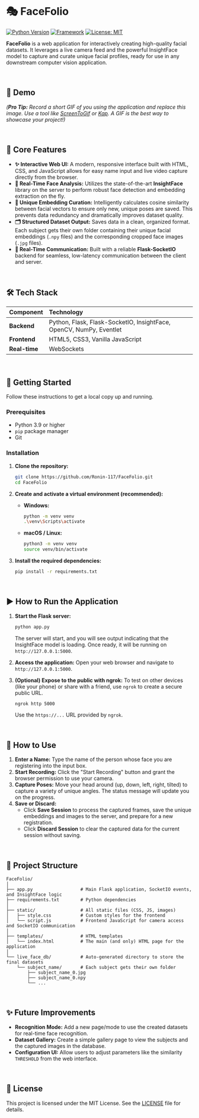 # 🎭 FaceFolio

[![Python Version](https://img.shields.io/badge/Python-3.9%2B-blue.svg)](https://www.python.org/downloads/)
[![Framework](https://img.shields.io/badge/Framework-Flask-green.svg)](https://flask.palletsprojects.com/)
[![License: MIT](https://img.shields.io/badge/License-MIT-yellow.svg)](https://opensource.org/licenses/MIT)

**FaceFolio** is a web application for interactively creating high-quality facial datasets. It leverages a live camera feed and the powerful InsightFace model to capture and curate unique facial profiles, ready for use in any downstream computer vision application.

<br>

## 📸 Demo

*(**Pro Tip:** Record a short GIF of you using the application and replace this image. Use a tool like [ScreenToGif](https://www.screentogif.com/) or [Kap](https://getkap.co/). A GIF is the best way to showcase your project!)*

  <!-- This is a placeholder GIF, replace it with your own! -->

<br>

## 🌟 Core Features

*   **✨ Interactive Web UI:** A modern, responsive interface built with HTML, CSS, and JavaScript allows for easy name input and live video capture directly from the browser.
*   **🧠 Real-Time Face Analysis:** Utilizes the state-of-the-art **InsightFace** library on the server to perform robust face detection and embedding extraction on the fly.
*   **💎 Unique Embedding Curation:** Intelligently calculates cosine similarity between facial vectors to ensure only new, unique poses are saved. This prevents data redundancy and dramatically improves dataset quality.
*   **🗂️ Structured Dataset Output:** Saves data in a clean, organized format. Each subject gets their own folder containing their unique facial embeddings (`.npy` files) and the corresponding cropped face images (`.jpg` files).
*   **🔌 Real-Time Communication:** Built with a reliable **Flask-SocketIO** backend for seamless, low-latency communication between the client and server.

<br>

## 🛠️ Tech Stack

| Component | Technology                                                              |
| :-------- | :---------------------------------------------------------------------- |
| **Backend** | Python, Flask, Flask-SocketIO, InsightFace, OpenCV, NumPy, Eventlet     |
| **Frontend**| HTML5, CSS3, Vanilla JavaScript                                         |
| **Real-time**| WebSockets                                                              |

<br>

## 🚀 Getting Started

Follow these instructions to get a local copy up and running.

### Prerequisites

*   Python 3.9 or higher
*   `pip` package manager
*   Git

### Installation

1.  **Clone the repository:**
    ```bash
    git clone https://github.com/Ronin-117/FaceFolio.git
    cd FaceFolio
    ```

2.  **Create and activate a virtual environment (recommended):**
    *   **Windows:**
        ```bash
        python -m venv venv
        .\venv\Scripts\activate
        ```
    *   **macOS / Linux:**
        ```bash
        python3 -m venv venv
        source venv/bin/activate
        ```

3.  **Install the required dependencies:**
    ```bash
    pip install -r requirements.txt
    ```

<br>

## ▶️ How to Run the Application

1.  **Start the Flask server:**
    ```bash
    python app.py
    ```
    The server will start, and you will see output indicating that the InsightFace model is loading. Once ready, it will be running on `http://127.0.0.1:5000`.

2.  **Access the application:**
    Open your web browser and navigate to `http://127.0.0.1:5000`.

3.  **(Optional) Expose to the public with ngrok:**
    To test on other devices (like your phone) or share with a friend, use `ngrok` to create a secure public URL.
    ```bash
    ngrok http 5000
    ```
    Use the `https://...` URL provided by `ngrok`.

<br>

## 🔧 How to Use

1.  **Enter a Name:** Type the name of the person whose face you are registering into the input box.
2.  **Start Recording:** Click the "Start Recording" button and grant the browser permission to use your camera.
3.  **Capture Poses:** Move your head around (up, down, left, right, tilted) to capture a variety of unique angles. The status message will update you on the progress.
4.  **Save or Discard:**
    *   Click **Save Session** to process the captured frames, save the unique embeddings and images to the server, and prepare for a new registration.
    *   Click **Discard Session** to clear the captured data for the current session without saving.

<br>

## 📂 Project Structure

```
FaceFolio/
│
├── app.py                  # Main Flask application, SocketIO events, and InsightFace logic
├── requirements.txt        # Python dependencies
│
├── static/                 # All static files (CSS, JS, images)
│   ├── style.css           # Custom styles for the frontend
│   └── script.js           # Frontend JavaScript for camera access and SocketIO communication
│
├── templates/              # HTML templates
│   └── index.html          # The main (and only) HTML page for the application
│
└── live_face_db/           # Auto-generated directory to store the final datasets
    └── subject_name/       # Each subject gets their own folder
        ├── subject_name_0.jpg
        ├── subject_name_0.npy
        └── ...
```

<br>

## ✨ Future Improvements

*   **Recognition Mode:** Add a new page/mode to use the created datasets for real-time face recognition.
*   **Dataset Gallery:** Create a simple gallery page to view the subjects and the captured images in the database.
*   **Configuration UI:** Allow users to adjust parameters like the similarity `THRESHOLD` from the web interface.

<br>

## 📄 License

This project is licensed under the MIT License. See the [LICENSE](https://opensource.org/licenses/MIT) file for details.